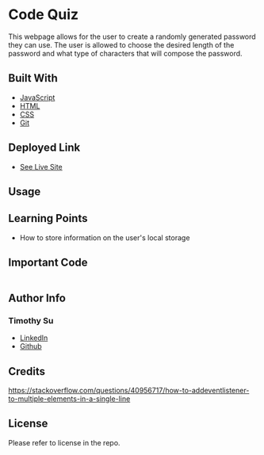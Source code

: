 # Code Quiz
This webpage allows for the user to create a randomly generated password they can use. The user is allowed to choose the desired length of the password and what type of characters that will compose the password.

## Built With
* [JavaScript](https://developer.mozilla.org/en-US/docs/Web/JavaScript)
* [HTML](https://developer.mozilla.org/en-US/docs/Web/HTML)
* [CSS](https://developer.mozilla.org/en-US/docs/Web/CSS)
* [Git](https://git-scm.com/)
## Deployed Link

* [See Live Site](https://timothysu1.github.io/quiz-code/)

## Usage

## Learning Points 
* How to store information on the user's local storage


## Important Code

```js

```



## Author Info

### Timothy Su

* [LinkedIn](https://www.linkedin.com/in/timothysu1/)
* [Github](https://github.com/timothysu1)


## Credits
https://stackoverflow.com/questions/40956717/how-to-addeventlistener-to-multiple-elements-in-a-single-line

## License

Please refer to license in the repo. 